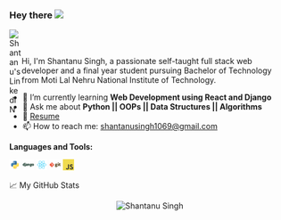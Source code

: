 ### Hey there <img src="https://media.giphy.com/media/hvRJCLFzcasrR4ia7z/giphy.gif" width="25px">

<a href="https://www.linkedin.com/in/shantanu-singh-1069/">
  <img align="left" alt="Shantanu's LinkedIN" width="22px" src="https://raw.githubusercontent.com/peterthehan/peterthehan/master/assets/linkedin.svg" />
</a>


<br />
<br />

Hi, I'm Shantanu Singh, a passionate self-taught full stack web developer and a final year student pursuing Bachelor of Technology from Moti Lal Nehru National Institute of Technology. 

- 🌱 I’m currently learning **Web Development using React and Django**
- 💬 Ask me about **Python || OOPs || Data Structures || Algorithms**
- 📝 [Resume](https://drive.google.com/file/d/12nU7kQqVJCD6ncShRexkTuiTRRQ7vz76/view?usp=sharing)
- 📫 How to reach me: shantanusingh1069@gmail.com

**Languages and Tools:**  

<code><img height="20" src="https://raw.githubusercontent.com/github/explore/80688e429a7d4ef2fca1e82350fe8e3517d3494d/topics/python/python.png"></code>
<code><img height="20" src="https://raw.githubusercontent.com/github/explore/80688e429a7d4ef2fca1e82350fe8e3517d3494d/topics/django/django.png"></code>
<code><img height="20" src="https://raw.githubusercontent.com/github/explore/80688e429a7d4ef2fca1e82350fe8e3517d3494d/topics/react/react.png"></code>
<code><img height="20" src="https://raw.githubusercontent.com/github/explore/80688e429a7d4ef2fca1e82350fe8e3517d3494d/topics/git/git.png"></code>
<code><img height="20" src="https://raw.githubusercontent.com/github/explore/80688e429a7d4ef2fca1e82350fe8e3517d3494d/topics/javascript/javascript.png"></code>


📈 My GitHub Stats

<p align="center"> <img src="https://github-readme-stats.vercel.app/api?username=CasualCoder99&count_private=true&show_icons=true&theme=great-gatsby" alt="Shantanu Singh" />
<!---
CasualCoder99/CasualCoder99 is a ✨ special ✨ repository because its `README.md` (this file) appears on your GitHub profile.
You can click the Preview link to take a look at your changes.
--->
